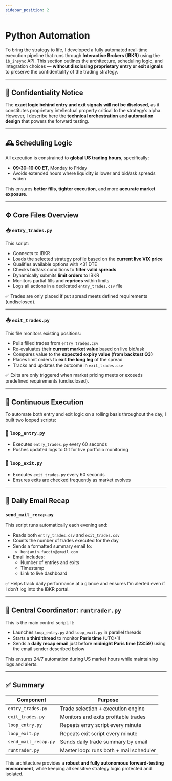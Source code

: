 ```yaml
---
sidebar_position: 2
---
```


# Python Automation

To bring the strategy to life, I developed a fully automated real-time execution pipeline that runs through **Interactive Brokers (IBKR)** using the `ib_insync` API. This section outlines the architecture, scheduling logic, and integration choices — **without disclosing proprietary entry or exit signals** to preserve the confidentiality of the trading strategy.

---

## 🚫 Confidentiality Notice

The **exact logic behind entry and exit signals will not be disclosed**, as it constitutes proprietary intellectual property critical to the strategy’s alpha. However, I describe here the **technical orchestration** and **automation design** that powers the forward testing.

---


## 🕰️ Scheduling Logic

All execution is constrained to **global US trading hours**, specifically:
- **09:30–16:00 ET**, Monday to Friday
- Avoids extended hours where liquidity is lower and bid/ask spreads widen

This ensures **better fills**, **tighter execution**, and more **accurate market exposure**.

---

## ⚙️ Core Files Overview

### 📥 `entry_trades.py`

This script:
- Connects to IBKR
- Loads the selected strategy profile based on the **current live VIX price**
- Qualifies available options with <31 DTE
- Checks bid/ask conditions to **filter valid spreads**
- Dynamically submits **limit orders** to IBKR
- Monitors partial fills and **reprices** within limits
- Logs all actions in a dedicated `entry_trades.csv` file

✅ Trades are only placed if put spread meets defined requirements (undisclosed).

---

### 📤 `exit_trades.py`

This file monitors existing positions:
- Pulls filled trades from `entry_trades.csv`
- Re-evaluates their **current market value** based on live bid/ask
- Compares value to the **expected expiry value (from backtest Q3)**
- Places limit orders to **exit the long leg** of the spread
- Tracks and updates the outcome in `exit_trades.csv`

✅ Exits are only triggered when market pricing meets or exceeds predefined requirements (undisclosed).

---

## 🔁 Continuous Execution

To automate both entry and exit logic on a rolling basis throughout the day, I built two looped scripts:

### 🔄 `loop_entry.py`
- Executes `entry_trades.py` every 60 seconds
- Pushes updated logs to Git for live portfolio monitoring

### 🔄 `loop_exit.py`
- Executes `exit_trades.py` every 60 seconds
- Ensures exits are checked frequently as market evolves

---

## 📧 Daily Email Recap

### `send_mail_recap.py`

This script runs automatically each evening and:
- Reads both `entry_trades.csv` and `exit_trades.csv`
- Counts the number of trades executed for the day
- Sends a formatted summary email to:
  - `benjamin.faccin@gmail.com`
- Email includes:
  - Number of entries and exits
  - Timestamp
  - Link to live dashboard

✅ Helps track daily performance at a glance and ensures I’m alerted even if I don’t log into the IBKR portal.

---


## 🧠 Central Coordinator: `runtrader.py`

This is the main control script. It:
- Launches `loop_entry.py` and `loop_exit.py` in parallel threads
- Starts a **third thread** to monitor **Paris time** (UTC+1)
- Sends a **daily recap email** just before **midnight Paris time (23:59)** using the email sender described below

This ensures 24/7 automation during US market hours while maintaining logs and alerts.

---


## ✅ Summary

| Component        | Purpose                                |
|------------------|----------------------------------------|
| `entry_trades.py` | Trade selection + execution engine     |
| `exit_trades.py`  | Monitors and exits profitable trades   |
| `loop_entry.py`   | Repeats entry script every minute      |
| `loop_exit.py`    | Repeats exit script every minute       |
| `send_mail_recap.py` | Sends daily trade summary by email  |
| `runtrader.py`    | Master loop: runs both + mail scheduler|

This architecture provides a **robust and fully autonomous forward-testing environment**, while keeping all sensitive strategy logic protected and isolated.
